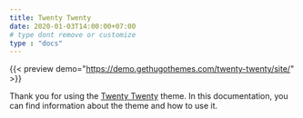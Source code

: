 ```yaml
---
title: Twenty Twenty
date: 2020-01-03T14:00:00+07:00
# type dont remove or customize
type : "docs"
---
```


{{< preview demo="https://demo.gethugothemes.com/twenty-twenty/site/" >}}

Thank you for using the [Twenty Twenty](https://gethugothemes.com/products/twenty-twenty/) theme. In this documentation, you can find information about the theme and how to use it.